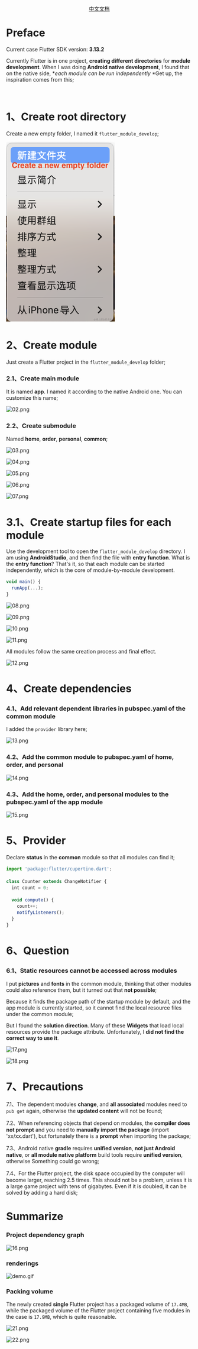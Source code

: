 <p align="center">
  <a href="README_CN.md">中文文档</a>
</p>

# Preface

Current case Flutter SDK version: **3.13.2**

Currently Flutter is in one project, **creating different directories** for **module development**. When I was doing **Android native development**, I found that on the native side, **each module can be run independently* *Get up, the inspiration comes from this;

<br/>


# 1、Create root directory

Create a new empty folder, I named it `flutter_module_develop`;

<img src="img/01.png" alt="01">


# 2、Create module

Just create a Flutter project in the `flutter_module_develop` folder;
  
### 2.1、Create main module

It is named **app**. I named it according to the native Android one. You can customize this name;

![02.png](https://p3-juejin.byteimg.com/tos-cn-i-k3u1fbpfcp/7455e719f48d49e8aad33c3cf21ebeee~tplv-k3u1fbpfcp-jj-mark:0:0:0:0:q75.image#?w=1610&h=1234&s=143302&e=png&b=3e4042)


### 2.2、Create submodule

Named **home**, **order**, **personal**, **common**;

![03.png](https://p6-juejin.byteimg.com/tos-cn-i-k3u1fbpfcp/5382bae175dd4394a7751bf3e1aaae28~tplv-k3u1fbpfcp-jj-mark:0:0:0:0:q75.image#?w=1604&h=1238&s=145634&e=png&b=3e4042)

![04.png](https://p6-juejin.byteimg.com/tos-cn-i-k3u1fbpfcp/b5c83f2083cd4a7abf2c512e14c0688f~tplv-k3u1fbpfcp-jj-mark:0:0:0:0:q75.image#?w=1604&h=1238&s=145147&e=png&b=3e4042)

![05.png](https://p9-juejin.byteimg.com/tos-cn-i-k3u1fbpfcp/8dbaf389dcf946ebb24341a1f1ee9695~tplv-k3u1fbpfcp-jj-mark:0:0:0:0:q75.image#?w=1604&h=1238&s=145584&e=png&b=3f4142)

![06.png](https://p9-juejin.byteimg.com/tos-cn-i-k3u1fbpfcp/9872629aa8c64843b14d26775e601f1e~tplv-k3u1fbpfcp-jj-mark:0:0:0:0:q75.image#?w=1604&h=1238&s=146175&e=png&b=3e4042)

![07.png](https://p3-juejin.byteimg.com/tos-cn-i-k3u1fbpfcp/c4d37c12b09844719126a1d892a89c19~tplv-k3u1fbpfcp-jj-mark:0:0:0:0:q75.image#?w=1532&h=816&s=105400&e=png&b=f3f5f6)

# 3.1、Create startup files for each module
Use the development tool to open the `flutter_module_develop` directory. I am using **AndroidStudio**, and then find the file with **entry function**. What is the **entry function**? That's it, so that each module can be started independently, which is the core of module-by-module development.

```js
void main() {
  runApp(...);
}
```

![08.png](https://p9-juejin.byteimg.com/tos-cn-i-k3u1fbpfcp/306bfc6ccdd54366af391632639b83e3~tplv-k3u1fbpfcp-jj-mark:0:0:0:0:q75.image#?w=2678&h=636&s=111148&e=png&b=282828)

![09.png](https://p9-juejin.byteimg.com/tos-cn-i-k3u1fbpfcp/30f2b3e0ce8b4fe88563da3111bc5507~tplv-k3u1fbpfcp-jj-mark:0:0:0:0:q75.image#?w=2074&h=1346&s=113142&e=png&b=3d3f41)

![10.png](https://p1-juejin.byteimg.com/tos-cn-i-k3u1fbpfcp/0c77787327fa41538230259caf365a9c~tplv-k3u1fbpfcp-jj-mark:0:0:0:0:q75.image#?w=2074&h=1346&s=259234&e=png&b=3d3f41)

![11.png](https://p9-juejin.byteimg.com/tos-cn-i-k3u1fbpfcp/29544894e4414d6ea2277dcd4a8b7f72~tplv-k3u1fbpfcp-jj-mark:0:0:0:0:q75.image#?w=2074&h=1346&s=454792&e=png&b=3d3f40)

All modules follow the same creation process and final effect.

![12.png](https://p1-juejin.byteimg.com/tos-cn-i-k3u1fbpfcp/3f86ae0b251543c2be68f05a526db8fa~tplv-k3u1fbpfcp-jj-mark:0:0:0:0:q75.image#?w=2074&h=1594&s=214441&e=png&b=3e4042)

# 4、Create dependencies

### 4.1、Add relevant dependent libraries in pubspec.yaml of the common module

I added the `provider` library here;

![13.png](https://p3-juejin.byteimg.com/tos-cn-i-k3u1fbpfcp/5849fbd244724445b3b4e17e1936d7bb~tplv-k3u1fbpfcp-jj-mark:0:0:0:0:q75.image#?w=1106&h=436&s=53084&e=png&b=2b2b2b)

### 4.2、Add the common module to pubspec.yaml of home, order, and personal

![14.png](https://p9-juejin.byteimg.com/tos-cn-i-k3u1fbpfcp/100687afa29c49d3851919db92ab4f74~tplv-k3u1fbpfcp-jj-mark:0:0:0:0:q75.image#?w=788&h=288&s=23646&e=png&b=2b2b2b)

### 4.3、Add the home, order, and personal modules to the pubspec.yaml of the app module

![15.png](https://p6-juejin.byteimg.com/tos-cn-i-k3u1fbpfcp/5be8a734994a4a4f8e44fc8caec2f81a~tplv-k3u1fbpfcp-jj-mark:0:0:0:0:q75.image#?w=1106&h=454&s=43900&e=png&b=2b2b2b)

# 5、Provider

Declare **status** in the **common** module so that all modules can find it;

```js
import 'package:flutter/cupertino.dart';

class Counter extends ChangeNotifier {
  int count = 0;

  void compute() {
    count++;
    notifyListeners();
  }
}
```

# 6、Question

### 6.1、Static resources cannot be accessed across modules

I put **pictures** and **fonts** in the common module, thinking that other modules could also reference them, but it turned out that **not possible**;

Because it finds the package path of the startup module by default, and the app module is currently started, so it cannot find the local resource files under the common module;

But I found the **solution direction**. Many of these **Widgets** that load local resources provide the package attribute. Unfortunately, I **did not find the correct way to use it**.

![17.png](https://p3-juejin.byteimg.com/tos-cn-i-k3u1fbpfcp/2c6b7944b2944164a323af2358323918~tplv-k3u1fbpfcp-jj-mark:0:0:0:0:q75.image#?w=1404&h=976&s=193530&e=png&b=2b2b2b)

![18.png](https://p3-juejin.byteimg.com/tos-cn-i-k3u1fbpfcp/0d4b0c0c8be54e18974ecb5c7412d987~tplv-k3u1fbpfcp-jj-mark:0:0:0:0:q75.image#?w=1404&h=1716&s=286140&e=png&b=2b2b2b)

# 7、Precautions

7.1、The dependent modules **change**, and **all associated** modules need to `pub get` again, otherwise the **updated content** will not be found;

7.2、When referencing objects that depend on modules, the **compiler does not prompt** and you need to **manually import the package** (import 'xx/xx.dart'), but fortunately there is a **prompt** when importing the package;

7.3、Android native **gradle** requires **unified version**, **not just Android native**, or **all module native platform** build tools require **unified version**, otherwise Something could go wrong;

7.4、For the Flutter project, the disk space occupied by the computer will become larger, reaching 2.5 times. This should not be a problem, unless it is a large game project with tens of gigabytes. Even if it is doubled, it can be solved by adding a hard disk;

# Summarize

### Project dependency graph

![16.png](https://p3-juejin.byteimg.com/tos-cn-i-k3u1fbpfcp/387ce0e2e7f14363b876429720f4e55e~tplv-k3u1fbpfcp-jj-mark:0:0:0:0:q75.image#?w=1128&h=1002&s=72624&e=png&b=ffffff)

### renderings

![demo.gif](https://p6-juejin.byteimg.com/tos-cn-i-k3u1fbpfcp/06a442dc265047ca930374c978ad8eb9~tplv-k3u1fbpfcp-jj-mark:0:0:0:0:q75.image#?w=372&h=648&s=932369&e=gif&f=325&b=fdf5fe)

### Packing volume

The newly created **single** Flutter project has a packaged volume of `17.4MB`, while the packaged volume of the Flutter project containing five modules in the case is `17.9MB`, which is quite reasonable.

![21.png](https://p3-juejin.byteimg.com/tos-cn-i-k3u1fbpfcp/f81a36f48d5e4cfdb8b16867e0175a84~tplv-k3u1fbpfcp-jj-mark:0:0:0:0:q75.image#?w=1202&h=232&s=32965&e=png&b=2c2c2c)

![22.png](https://p1-juejin.byteimg.com/tos-cn-i-k3u1fbpfcp/c5cb5964f2aa495eacce2045d412f31f~tplv-k3u1fbpfcp-jj-mark:0:0:0:0:q75.image#?w=1208&h=358&s=57162&e=png&b=2c2c2c)
